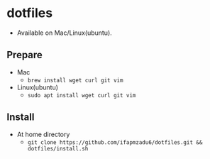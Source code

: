 # dotfiles
- Available on Mac/Linux(ubuntu).

## Prepare
-  Mac
    - `brew install wget curl git vim`
-  Linux(ubuntu)
    - `sudo apt install wget curl git vim`

## Install
- At home directory
    - `git clone https://github.com/ifapmzadu6/dotfiles.git && dotfiles/install.sh`
